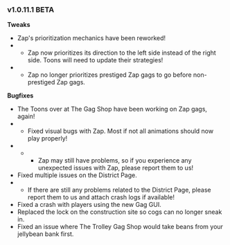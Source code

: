 ### v1.0.11.1 BETA

**Tweaks**
- Zap's prioritization mechanics have been reworked!
- - Zap now prioritizes its direction to the left side instead of the right side. Toons will need to update their strategies!
- - Zap no longer prioritizes prestiged Zap gags to go before non-prestiged Zap gags.

**Bugfixes**
- The Toons over at The Gag Shop have been working on Zap gags, again!
- - Fixed visual bugs with Zap. Most if not all animations should now play properly!
- - - Zap may still have problems, so if you experience any unexpected issues with Zap, please report them to us!
- Fixed multiple issues on the District Page.
- - If there are still any problems related to the District Page, please report them to us and attach crash logs if available!
- Fixed a crash with players using the new Gag GUI.
- Replaced the lock on the construction site so cogs can no longer sneak in.
- Fixed an issue where The Trolley Gag Shop would take beans from your jellybean bank first.